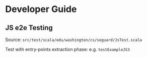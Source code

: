 Developer Guide
=====

## JS e2e Testing

Source: `src/test/scala/edu/washington/cs/seguard/JsTest.scala`

Test with entry-points extraction phase: e.g. `testExampleJS3`